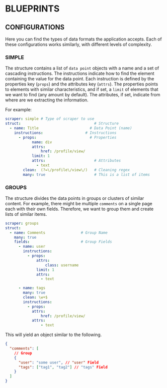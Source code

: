 # BLUEPRINTS

## CONFIGURATIONS

Here you can find the types of data formats the application accepts.
Each of these configurations works similarly, with different levels of
complexity.

### SIMPLE

The structure contains a list of `data point` objects with a name and a set of cascading instructions. The instructions indicate how to find the element containing the value for the data point. Each instruction is defined by the properties key (`props`) and the attributes key (`attrs`). The properties points to elements with similar characteristics, and if set, a `limit` of elements that we want to find (any amount by default). The attributes, if set, indicate from where are we extracting the information.

For example:

```yaml
scraper: simple # Type of scraper to use
struct:                                 # Structure
  - name: Title                       # Data Point (name)
    instructions:                   # Instructions
      - props:                        # Properties
            name: div
            attrs:
                href: /profile/view/
            limit: 1
            attrs:                      # Attributes
              - text
        clean:  (?=\/profile\/view\/)   # Cleaning regex
        many: true                      # This is a list of items
```

### GROUPS

The structure divides the data points in groups or clusters of similar content.
For example, there might be multiple `comments` on a single page each with their own fields. Therefore, we want to group them and create lists of similar items.

```yaml
scraper: groups
struct:
  - name: Comments                # Group Name
    many: true
    fields:                       # Group Fields
      - name: user
        instructions:
          - props:
              attrs:
                  class: username
              limit: 1
              attrs:
                - text

      - name: tags
        many: true
        clean: \w+$
        instructions:
          - props:
            attrs:
                href: /profile/view/
            attrs:
                - text
```

This will yield an object similar to the following.

```json
{
  "comments": [
    // Group
    {
      "user": "some user", // "user" Field
      "tags": ["tag1", "tag2"] // "tags" Field
    }
  ]
}
```
